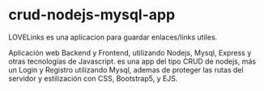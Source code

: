 # crud-nodejs-mysql-app

LOVELinks es una aplicacion para guardar enlaces/links utiles.

Aplicación web Backend y Frontend, utilizando Nodejs, Mysql, Express y otras tecnologías de Javascript.
es una app del tipo CRUD de nodejs, más un Login y Registro utilizando Mysql, ademas de proteger las rutas del servidor y estilización con CSS, Bootstrap5, y EJS.



